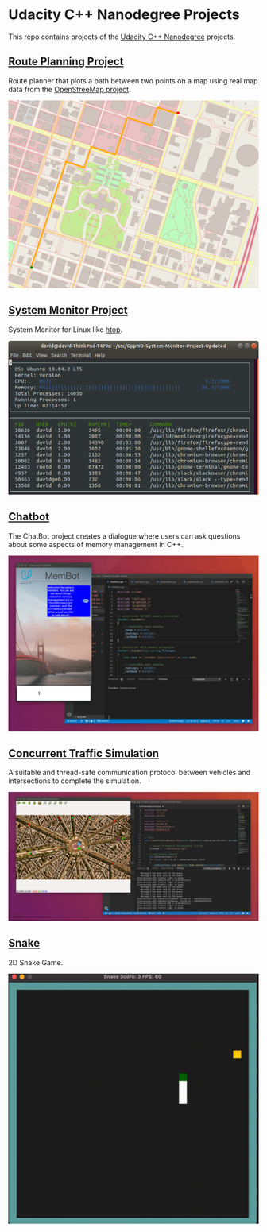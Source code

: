 # Udacity C++ Nanodegree Projects

This repo contains projects of the [Udacity C++ Nanodegree](https://www.udacity.com/course/c-plus-plus-nanodegree--nd213#plans) projects.

## [Route Planning Project](https://github.com/ikamii/udacity-cpp-nd/tree/main/CppND-Route-Planning-Project)
Route planner that plots a path between two points on a map using real map data from the [OpenStreeMap project](https://www.openstreetmap.org/#map%253D7%252F51.330%252F10.453). 

<img src="images/map.png" />

## [System Monitor Project](https://github.com/ikamii/udacity-cpp-nd/tree/main/CppND-System-Monitor-Project)
System Monitor for Linux like [htop](https://htop.dev/).

<img src="images/monitor.png"/>

## [Chatbot](https://github.com/ikamii/udacity-cpp-nd/tree/main/CppND-Memory-Management-Chatbot)
The ChatBot project creates a dialogue where users can ask questions about some aspects of memory management in C++.

<img src="images/chatbot_demo.gif"/>

## [Concurrent Traffic Simulation](https://github.com/ikamii/udacity-cpp-nd/tree/main/CppND-Concurrent-Traffic-Simulation)
A suitable and thread-safe communication protocol between vehicles and intersections to complete the simulation.

<img src="images/traffic_simulation.gif"/>

## [Snake](https://github.com/ikamii/udacity-cpp-nd/tree/main/CppND-Capstone-Snake-Game)

2D Snake Game.

<img src="images/Snake.gif"/>